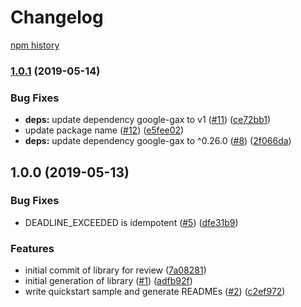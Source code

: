 # Changelog

[npm history][1]

[1]: https://www.npmjs.com/package/@google-cloud/web-risk?activeTab=versions

### [1.0.1](https://www.github.com/googleapis/nodejs-web-risk/compare/v1.0.0...v1.0.1) (2019-05-14)


### Bug Fixes

* **deps:** update dependency google-gax to v1 ([#11](https://www.github.com/googleapis/nodejs-web-risk/issues/11)) ([ce72bb1](https://www.github.com/googleapis/nodejs-web-risk/commit/ce72bb1))
* update package name ([#12](https://www.github.com/googleapis/nodejs-web-risk/issues/12)) ([e5fee02](https://www.github.com/googleapis/nodejs-web-risk/commit/e5fee02))
* **deps:** update dependency google-gax to ^0.26.0 ([#8](https://www.github.com/googleapis/nodejs-web-risk/issues/8)) ([2f066da](https://www.github.com/googleapis/nodejs-web-risk/commit/2f066da))

## 1.0.0 (2019-05-13)


### Bug Fixes

* DEADLINE_EXCEEDED is idempotent ([#5](https://www.github.com/googleapis/nodejs-web-risk/issues/5)) ([dfe31b9](https://www.github.com/googleapis/nodejs-web-risk/commit/dfe31b9))


### Features

* initial commit of library for review ([7a08281](https://www.github.com/googleapis/nodejs-web-risk/commit/7a08281))
* initial generation of library ([#1](https://www.github.com/googleapis/nodejs-web-risk/issues/1)) ([adfb92f](https://www.github.com/googleapis/nodejs-web-risk/commit/adfb92f))
* write quickstart sample and generate READMEs ([#2](https://www.github.com/googleapis/nodejs-web-risk/issues/2)) ([c2ef972](https://www.github.com/googleapis/nodejs-web-risk/commit/c2ef972))
